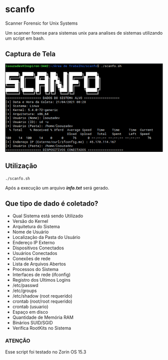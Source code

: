 # scanfo
Scanner Forensic for Unix Systems
 
Um scanner forense para sistemas unix para analises de sistemas utilizando um script em bash.

## Captura de Tela
![Captura de Tela do programa em execução](./printscreen.png "Captura de Tela")

## Utilização
`./scanfo.sh`

Após a execução um arquivo ***info.txt*** será gerado.

## Que tipo de dado é coletado?
* Qual Sistema está sendo Utilizado
* Versão do Kernel
* Arquitetura do Sistema
* Nome de Usuário
* Localização da Pasta do Usuário
* Endereço IP Externo
* Dispositivos Conectados
* Usuários Conectados
* Conexões de rede
* Lista de Arquivos Abertos
* Processos do Sistema
* Interfaces de rede (ifconfig)
* Registro dos Ultimos Logins
* /etc/passwd
* /etc/groups
* /etc/shadow (root requerido)
* crontab (root/root requerido)
* crontab (usuario)
* Espaço em disco
* Quantidade de Memória RAM
* Binários SUID/SGID
* Verifica RootKits no Sistema


### **ATENÇÃO**
Esse script foi testado no Zorin OS 15.3
